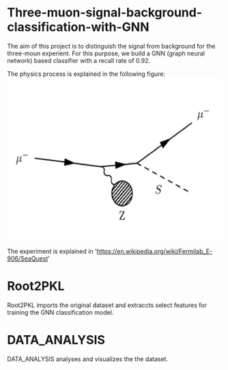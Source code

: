 # Three-muon-signal-background-classification-with-GNN

The aim of this project is to distinguish the signal from background for the three-moun experient. For this purpose, we build a GNN (graph neural network) based classifier with a recall rate of 0.92.

The physics process is explained in the following figure:
![experiment](/image/experiment.png)


The experiment is explained in 'https://en.wikipedia.org/wiki/Fermilab_E-906/SeaQuest'


# Root2PKL

Root2PKL imports the original dataset and extraccts select features for training the GNN classification model.

# DATA_ANALYSIS

DATA_ANALYSIS analyses and visualizes the the dataset. 
